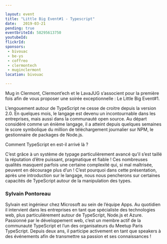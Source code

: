 ```yaml
---

layout: event
title: "Little Big Event#1 - Typescript"
date:   2019-03-21
pending: true
eventbriteId: 58295613750
youtubeId: 
flickrId:
sponsors:
 - bivouac
 - be-ys
 - coffreo
 - clermontech
 - muginclermont
location: bivouac

---
```


Mug in Clermont, Clermont’ech et le LavaJUG s’associent pour la première fois afin de vous proposer une soirée exceptionnelle : Le Little Big Event#1.

L’engouement autour de TypeScript ne cesse de croitre depuis la version 2.0. En quelques mois, le langage est devenu un incontournable dans les entreprises, mais aussi dans la communauté open source. Au départ considéré comme un énième langage, il a atteint depuis quelques semaines le score symbolique du million de téléchargement journalier sur NPM, le gestionnaire de packages de Node.js.

Comment TypeScript en est-il arrivé là ?

C’est grâce à un système de typage particulièrement avancé qu’il s’est taillé la réputation d’être puissant, pragmatique et fiable ! Ces nombreuses qualités masquent parfois une certaine complexité qui, si mal maîtrisée, peuvent en décourage plus d’un ! C’est pourquoi dans cette présentation, après une introduction sur le langage, nous nous pencherons sur certaines capacités de TypeScript autour de la manipulation des types.

### Sylvain Pontoreau 

Sylvain est ingénieur chez Microsoft au sein de l’équipe Apps. Au quotidien il intervient dans les entreprises en tant que spécialiste des technologies web, plus particulièrement autour de TypeScript, Node.js et Azure. Passionné par le développement web, c’est un membre actif de la communauté TypeScript et l’un des organisateurs du Meetup Paris TypeScript. Depuis deux ans, il participe activement en tant que speakers à des événements afin de transmettre sa passion et ses connaissances !
